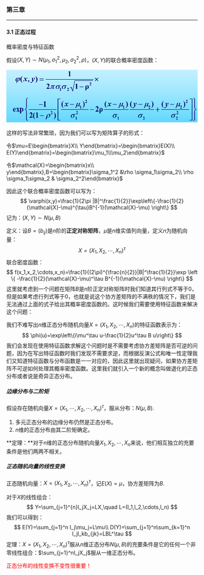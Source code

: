 ### 第三章

---

#### 3.1 正态过程

概率密度与特征函数

假设$(X,Y)\sim N(\mu_1,\sigma_1^2,\mu_2,\sigma_2^2,\rho)$，$(X,Y)$的联合概率密度函数：

<img src="pics/5.png" alt="二维正态联合分布" style="zoom:60%;" />

这样的写法非常繁琐，因为我们可以写为矩阵算子的形式：

令$\mu=E\begin{bmatrix}X\\ Y\end{bmatrix}=\begin{bmatrix}E(X)\\ E(Y)\end{bmatrix}=\begin{bmatrix}\mu_1\\\mu_2\end{bmatrix}$

令$\mathcal{X}=\begin{bmatrix}x\\ y\end{bmatrix},B=\begin{bmatrix}\sigma_1^2 &\rho \sigma_1\sigma_2\\ \rho \sigma_1\sigma_2 & \sigma_2^2\end{bmatrix}$

因此这个联合概率密度函数可以写为：
$$
\varphi(x,y)=\frac{1}{2\pi |B|^\frac{1}{2}}\exp\left\{-\frac{1}{2}(\mathcal{X}-\mu)^{\tau}B^{-1}(\mathcal{X}-\mu) \right\}
$$
记为：$(X,Y)\sim N(\mu ,B)$

定义：设$B=(b_{ij})$是$n$阶的**正定对称矩阵**，$\mu$是$n$维实值列向量，定义$n$为随机向量：
$$
X=(X_1,X_2,\cdots,X_n)^{\tau}
$$
联合密度函数：
$$
f(x_1,x_2,\cdots,x_n)=\frac{1}{(2\pi)^{\frac{n}{2}}|B|^\frac{1}{2}}\exp \left \{ -\frac{1}{2}(\mathcal{X}-\mu)^\tau B^{-1}(\mathcal{X}-\mu) \right\}
$$
这里就考虑到一个问题在矩阵$B$是$n$阶正定对称矩阵时我们知道其行列式不等于0，但是如果考虑行列式等于0，也就是说这个协方差矩阵的不满秩的情况下，我们是无法通过上面的式子给出其概率密度函数的。这时候我们需要使用特征函数来解决这个问题：

我们不难写出$n$维正态分布随机向量$X=(X_1,X_2,\cdots,X_n)$的特征函数表示为：
$$
\phi(u)=\exp\left\{i\mu^\tau u-\frac{1}{2}u^\tau B u\right\}
$$
我们会发现在使用特征函数求解这个问题时是不需要考虑协方差矩阵是否可逆的问题，因为在写出特征函数时我们发现不需要求逆，而根据反演公式和唯一性定理我们又知道特征函数与分布函数是一一对应的，因此这里就出现疑问，如果协方差矩阵不可逆如何处理其概率密度函数。这里我们就引入一个新的概念叫做退化的正态分布或者说是奇异正态分布。

##### 边缘分布与二阶矩

假设存在随机向量$X=(X_1,\cdots,X_2,\cdots,X_n)^\tau$，服从分布：$N(\mu,B)$.

1. 多元正态分布的边缘分布仍然是正态分布。
2. $n$维的正态分布由其二阶矩确定。

**定理：**对于$n$维的正态分布随机向量$X_1,X_2,\cdots,X_n$来说，他们相互独立的充要条件是他们两两不相关。

##### 正态随机向量的线性变换

正态随机向量：$X=(X_1,X_2,\cdots,X_n)^\tau$，记$E(X)=\mu$，协方差矩阵为$B$.

对于$X$的线性组合：
$$
Y=\sum_{j=1}^{n}l_jX_j=LX,\quad L=(l_1,l_2,\cdots,l_n)
$$
我们可以得到：
$$
E(Y)=\sum_{j=1}^n l_j\mu_j=L\mu\\
D(Y)=\sum_{j=1}^n\sum_{k=1}^n l_jl_kb_{jk}=LBL^\tau
$$
定理：$X=(X_1,X_2,\cdots,X_n)^\tau$服从$n$维正态分布$N(\mu,B)$的充要条件是它的任何一个非零线性组合：$\sum_{j=1}^nl_jX_j$服从一维正态分布。

<font color=red>正态分布的线性变换不变性很重要！</font>